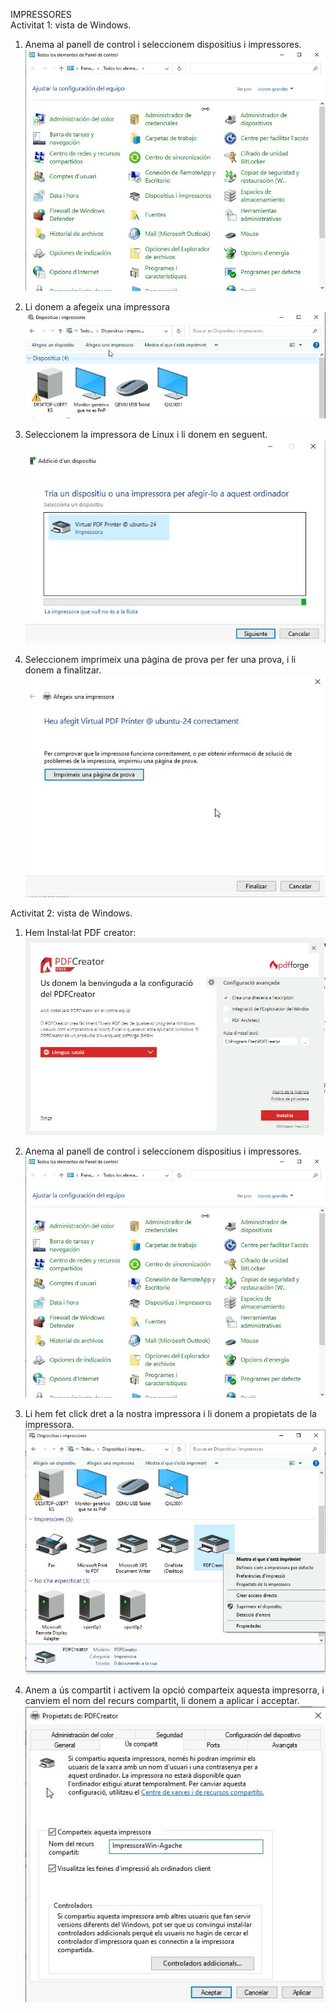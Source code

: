 IMPRESSORES <br>
Activitat 1: vista de Windows.
1. Anema al panell de control i seleccionem dispositius i impressores.
![](panelcontrolç.JPG)

2. Li donem a afegeix una impressora
![](Captura12.JPG)

3. Seleccionem la impressora de Linux i li donem en seguent.
![](Captura7.JPG)

4. Seleccionem imprimeix una pàgina de prova per fer una prova, i li donem a finalitzar.
![](Captura8.JPG)


Activitat 2: vista de Windows. 
1. Hem Instal·lat PDF creator:
![](Captura.JPG)

2. Anema al panell de control i seleccionem dispositius i impressores.
![](panelcontrolç.JPG)

3. Li hem fet click dret a la nostra impressora i li donem a propietats de la impressora.
![](Captura3.JPG)

4. Anem a ús compartit i activem la opció comparteix aquesta impresorra, i canviem el nom del recurs compartit, li donem a aplicar i acceptar. <br>
![](Captura4.JPG)
